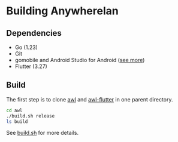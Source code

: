 # Building Anywherelan

## Dependencies

* Go (1.23)
* Git
* gomobile and Android Studio for Android ([see more](https://pkg.go.dev/golang.org/x/mobile/cmd/gomobile))
* Flutter (3.27)

## Build

The first step is to clone [awl](https://github.com/anywherelan/awl) and [awl-flutter](https://github.com/anywherelan/awl-flutter) in one parent directory.

```bash
cd awl
./build.sh release
ls build
```

See [build.sh](build.sh) for more details.
